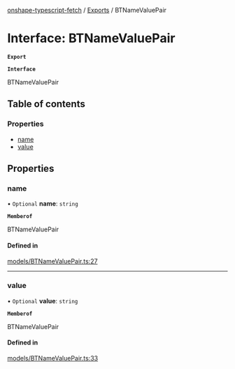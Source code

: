 [onshape-typescript-fetch](../README.md) / [Exports](../modules.md) / BTNameValuePair

# Interface: BTNameValuePair

**`Export`**

**`Interface`**

BTNameValuePair

## Table of contents

### Properties

- [name](BTNameValuePair.md#name)
- [value](BTNameValuePair.md#value)

## Properties

### name

• `Optional` **name**: `string`

**`Memberof`**

BTNameValuePair

#### Defined in

[models/BTNameValuePair.ts:27](https://github.com/toebes/onshape-typescript-fetch/blob/3e11ae1/models/BTNameValuePair.ts#L27)

___

### value

• `Optional` **value**: `string`

**`Memberof`**

BTNameValuePair

#### Defined in

[models/BTNameValuePair.ts:33](https://github.com/toebes/onshape-typescript-fetch/blob/3e11ae1/models/BTNameValuePair.ts#L33)
